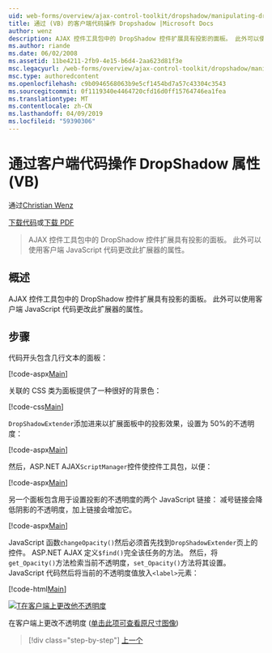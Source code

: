 ```yaml
---
uid: web-forms/overview/ajax-control-toolkit/dropshadow/manipulating-dropshadow-properties-from-client-code-vb
title: 通过 (VB) 的客户端代码操作 Dropshadow |Microsoft Docs
author: wenz
description: AJAX 控件工具包中的 DropShadow 控件扩展具有投影的面板。 此外可以使用客户端 JavaScrip 更改此扩展器的属性...
ms.author: riande
ms.date: 06/02/2008
ms.assetid: 11be4211-2fb9-4e15-b6d4-2aa623d81f3e
msc.legacyurl: /web-forms/overview/ajax-control-toolkit/dropshadow/manipulating-dropshadow-properties-from-client-code-vb
msc.type: authoredcontent
ms.openlocfilehash: c9b0946568063b9e5cf1454bd7a57c43304c3543
ms.sourcegitcommit: 0f1119340e4464720cfd16d0ff15764746ea1fea
ms.translationtype: MT
ms.contentlocale: zh-CN
ms.lasthandoff: 04/09/2019
ms.locfileid: "59390306"
---
```

# <a name="manipulating-dropshadow-properties-from-client-code-vb"></a>通过客户端代码操作 DropShadow 属性 (VB)

通过[Christian Wenz](https://github.com/wenz)

[下载代码](http://download.microsoft.com/download/5/1/6/51652a81-500b-4f6b-88d3-617103e7941e/DropShadow2.vb.zip)或[下载 PDF](http://download.microsoft.com/download/b/6/a/b6ae89ee-df69-4c87-9bfb-ad1eb2b23373/dropshadow2VB.pdf)

> AJAX 控件工具包中的 DropShadow 控件扩展具有投影的面板。 此外可以使用客户端 JavaScript 代码更改此扩展器的属性。


## <a name="overview"></a>概述

AJAX 控件工具包中的 DropShadow 控件扩展具有投影的面板。 此外可以使用客户端 JavaScript 代码更改此扩展器的属性。

## <a name="steps"></a>步骤

代码开头包含几行文本的面板：

[!code-aspx[Main](manipulating-dropshadow-properties-from-client-code-vb/samples/sample1.aspx)]

关联的 CSS 类为面板提供了一种很好的背景色：

[!code-css[Main](manipulating-dropshadow-properties-from-client-code-vb/samples/sample2.css)]

`DropShadowExtender`添加进来以扩展面板中的投影效果，设置为 50%的不透明度：

[!code-aspx[Main](manipulating-dropshadow-properties-from-client-code-vb/samples/sample3.aspx)]

然后，ASP.NET AJAX`ScriptManager`控件使控件工具包，以便：

[!code-aspx[Main](manipulating-dropshadow-properties-from-client-code-vb/samples/sample4.aspx)]

另一个面板包含用于设置投影的不透明度的两个 JavaScript 链接： 减号链接会降低阴影的不透明度，加上链接会增加它。

[!code-aspx[Main](manipulating-dropshadow-properties-from-client-code-vb/samples/sample5.aspx)]

JavaScript 函数`changeOpacity()`然后必须首先找到`DropShadowExtender`页上的控件。 ASP.NET AJAX 定义`$find()`完全该任务的方法。 然后，将`get_Opacity()`方法检索当前不透明度，`set_Opacity()`方法将其设置。 JavaScript 代码然后将当前的不透明度值放入`<label>`元素：

[!code-html[Main](manipulating-dropshadow-properties-from-client-code-vb/samples/sample6.html)]


[![T在客户端上更改他不透明度](manipulating-dropshadow-properties-from-client-code-vb/_static/image2.png)](manipulating-dropshadow-properties-from-client-code-vb/_static/image1.png)

在客户端上更改不透明度 ([单击此项可查看原尺寸图像](manipulating-dropshadow-properties-from-client-code-vb/_static/image3.png))

> [!div class="step-by-step"]
> [上一个](adjusting-the-z-index-of-a-dropshadow-vb.md)
